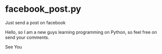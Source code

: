 # facebook_post.py
Just send a post on facebook

Hello, so I am a new guys learning programming on Python, so feel free on send your comments.

See You
